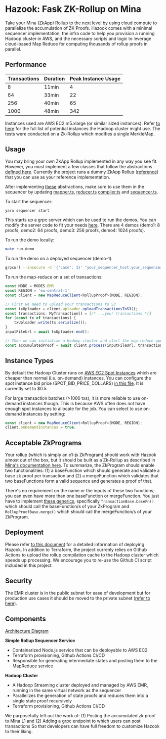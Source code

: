 # Hazook: Fask ZK-Rollup on Mina

Take your Mina (ZkApp) Rollup to the next level by using cloud compute to parallelize the accumulation of ZK Proofs. Hazook comes with a minimal sequencer implementation, the infra code to help you provision a running Hadoop cluster in AWS, and the necessary scripts and logic to leverage cloud-based Map Reduce for computing thousands of rollup proofs in parallel.

## Performance

| Transactions 	| Duration 	| Peak Instance Usage 	|
|-------------	|----------	|---------------------	|
| 8           	| 11min    	| 4                   	|
| 64          	| 33min    	| 22                  	|
| 256         	| 40min    	| 65                  	|
| 1000         	| 48min    	| 342                  	|

Instances used are AWS EC2 m5.xlarge (or similar sized instances). Refer [to here](sequencer/src/map-reduce/constants.ts) for the full list of potential instances the Hadoop cluster might use. The tests were conducted on a Zk-Rollup which modifies a single MerkleMap.

## Usage
You may bring your own ZkApp Rollup implemented in any way you see fit. However, you must implement a few classes that follow the abstractions [defined here](rollup/src/generics.ts). Currently the project runs a dummy ZkApp Rollup ([reference](rollup/src/myRollup.ts)) that you can use as your reference implementation. 

After implementing [these](rollup/src/generics.ts) abstractions, make sure to use them in the sequencer by updating [mapper.ts](sequencer/src/mapper.ts), [reducer.ts](sequencer/src/reducer.ts) [compiler.ts](sequencer/src/compiler.ts) and [sequencer.ts](sequencer/src/sequencer.ts).

To start the sequencer:
```bash
yarn sequencer start
```
This starts up a grpc server which can be used to run the demos. You can modify the server code to fit your needs [here](sequencer/src/server/services/sequencer.ts). There are 4 demos (demo1: 8 proofs, demo2: 64 proofs, demo3: 256 proofs, demo4: 1024 proofs).

To run the demo locally:
```bash
make run-demo
```

To run the demo on a deployed sequencer (demo-1):
```bash
grpcurl --insecure -d '{"case": 1}' "your_sequencer_host:your_sequencer_port" services.sequencer.v1.SequencerService/Demo
```


To run the map-reduce on a set of transactions:
```typescript
const MODE = MODES.EMR
const REGION = 'eu-central-1'
const client = new MapReduceClient<RollupProof>(MODE, REGION);

// First we need to upload your transactions to S3
const txUploader = client.uploader.uploadTransactionsToS3();
const transactions: MyTransaction[] = [/* ...your transactions */]
for (const tx of transactions) {
    txUploader.write(tx.serialize());
}
inputFileUrl = await txUploader.end();

// Then we can initialize a Hadoop cluster and start the map-reduce operation
const accumulatedProof = await client.process(inputFileUrl, transactions.length);
```

## Instance Types
By default the Hadoop Cluster runs on [AWS EC2 Spot Instances](https://aws.amazon.com/ec2/spot/) which are cheaper than normal (i.e. on-demand) instances. You can configure the spot instance bid price (SPOT_BID_PRICE_DOLLARS) [in this file](sequencer/src/map-reduce/constants.ts). It is currently set to $0.5.

For large transaction batches (>1000 txs), it is more reliable to use on-demand instances though. This is because AWS often does not have enough spot instances to allocate for the job. You can select to use on-demand instances by setting:
```typescript
const client = new MapReduceClient<RollupProof>(MODE, REGION);
client.onDemandInstances = true;
```

## Acceptable ZkPrograms
Your rollup (which is simply an o1-js ZkProgram) should work with Hazook almost out of the box, but it should be built as a Zk-Rollup as described in [Mina's documentation here](https://docs.minaprotocol.com/zkapps/tutorials/recursion#scaling-throughput-with-zkrollups-and-app-chains). To summarize, the ZkProgram should enable two functionalities: (1) a baseFunction which should generate and validate a base zk proof per transaction and (2) a mergeFunction which validates that two baseFunctions form a valid sequence and generates a proof of that. 

There's no requirement on the name or the inputs of these two functions; you can even have more than one baseFunction or mergeFunction. You just have to implement [these generics](rollup/src/generics.ts), specifically `TransactionBase.baseFn()` which should call the baseFunction/s of your ZkProgram and `RollupProofBase.merge()` which should call the mergeFunction/s of your ZkProgram.

## Deployment
Please refer [to this document](./accumulator/infra/README.md) for a detailed information of deploying Hazook. In addition to Terraform, the project currenly relies on Github Actions to upload the rollup compilation cache to the Hadoop cluster which speeds up processing. We encourage you to re-use the Github CI script included in this project.


## Security
The EMR cluster is in the public subnet for ease of development but for production use cases it should be moved to the private subnet ([refer to here](accumulator/infra/main.tf
)).

## Components
[Architecture Diagram](https://www.figma.com/file/ZW3PAXrm94laIdmhq4jJgN/Fast-ZK-Rollup-Architecture?type=whiteboard&node-id=880%3A1466&t=4ajDcNwZYJHTTSGM-1)

**Simple Rollup Sequencer Service**
- Containarized Node.js service that can be deployable to AWS EC2
- Terraform provisioning, Github Actions CI/CD
- Responsible for generating intermediate states and posting them to the MapReduce service

**Hadoop Cluster**
- A Hadoop Streaming cluster deployed and managed by AWS EMR, running in the same virtual network as the sequencer
- Parallelizes the generation of state proofs and reduces them into a single state proof recursively
- Terraform provisioning, Github Actions CI/CD

We purposefully left out the work of:
(1) Posting the accumulated zk proof to Mina L1 and
(2) Adding a grpc endpoint to which users can post transactions
So that developers can have full freedom to customize Hazook to their liking.
